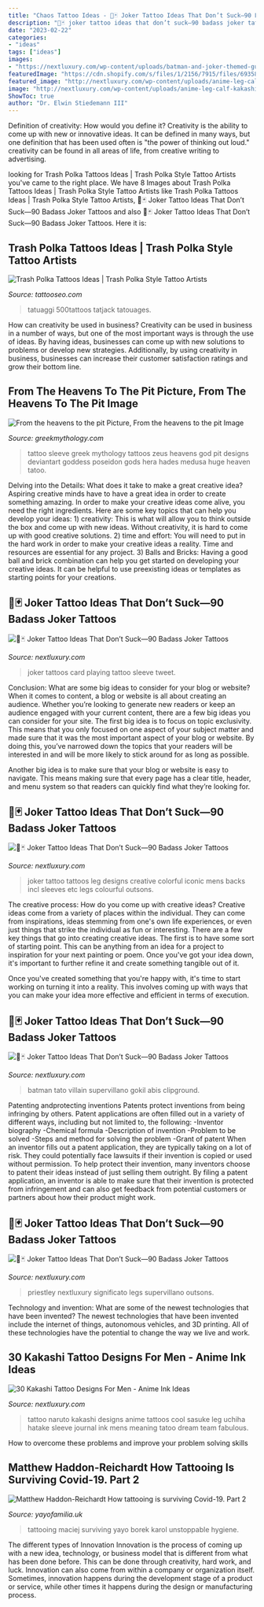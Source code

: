 ```yaml
---
title: "Chaos Tattoo Ideas - 🤡🃏 Joker Tattoo Ideas That Don’t Suck—90 Badass Joker Tattoos"
description: "🤡🃏 joker tattoo ideas that don’t suck—90 badass joker tattoos"
date: "2023-02-22"
categories:
- "ideas"
tags: ["ideas"]
images:
- "https://nextluxury.com/wp-content/uploads/batman-and-joker-themed-guys-shaded-black-and-grey-ink-arm-tattoos.jpg"
featuredImage: "https://cdn.shopify.com/s/files/1/2156/7915/files/69358792_577776116088344_7967161190163939328_o_954e0da3-a676-443b-bb07-a0112cf51637_large.jpg?v=1591204257"
featured_image: "http://nextluxury.com/wp-content/uploads/anime-leg-calf-kakashi-mens-tattoo-designs.jpg"
image: "http://nextluxury.com/wp-content/uploads/anime-leg-calf-kakashi-mens-tattoo-designs.jpg"
ShowToc: true
author: "Dr. Elwin Stiedemann III"
---
```



Definition of creativity: How would you define it?
Creativity is the ability to come up with new or innovative ideas. It can be defined in many ways, but one definition that has been used often is "the power of thinking out loud." creativity can be found in all areas of life, from creative writing to advertising.

	

		
looking for Trash Polka Tattoos Ideas | Trash Polka Style Tattoo Artists you've came to the right place. We have 8 Images about Trash Polka Tattoos Ideas | Trash Polka Style Tattoo Artists like Trash Polka Tattoos Ideas | Trash Polka Style Tattoo Artists, 🤡🃏 Joker Tattoo Ideas That Don’t Suck—90 Badass Joker Tattoos and also 🤡🃏 Joker Tattoo Ideas That Don’t Suck—90 Badass Joker Tattoos. Here it is:
		
    
## Trash Polka Tattoos Ideas | Trash Polka Style Tattoo Artists

<img loading=lazy src="https://www.tattooseo.com/wp-content/uploads/2017/07/Trash-Polka-Tattoos-4.jpg" onerror="this.onerror=null;this.src='https://tse4.mm.bing.net/th?id=OIP.vxUYetD7OVusu10tJ38-3wAAAA&amp;pid=15.1';" alt="Trash Polka Tattoos Ideas | Trash Polka Style Tattoo Artists">

_Source: tattooseo.com_

>tatuaggi 500tattoos tatjack tatouages. 

	

How can creativity be used in business?
Creativity can be used in business in a number of ways, but one of the most important ways is through the use of ideas. By having ideas, businesses can come up with new solutions to problems or develop new strategies. Additionally, by using creativity in business, businesses can increase their customer satisfaction ratings and grow their bottom line.

    
## From The Heavens To The Pit Picture, From The Heavens To The Pit Image

<img loading=lazy src="https://img15.deviantart.net/2ab2/i/2015/114/a/a/from_the_heavens_to_the_pit_by_thyghostboy-d52wun2.jpg" onerror="this.onerror=null;this.src='https://tse1.mm.bing.net/th?id=OIP.JvKfxK6vRW0nfrarlpVIfQHaQd&amp;pid=15.1';" alt="From the heavens to the pit Picture, From the heavens to the pit Image">

_Source: greekmythology.com_

>tattoo sleeve greek mythology tattoos zeus heavens god pit designs deviantart goddess poseidon gods hera hades medusa huge heaven tatoo. 

	

Delving into the Details: What does it take to make a great creative idea?
Aspiring creative minds have to have a great idea in order to create something amazing. In order to make your creative ideas come alive, you need the right ingredients. Here are some key topics that can help you develop your ideas: 1) creativity: This is what will allow you to think outside the box and come up with new ideas. Without creativity, it is hard to come up with good creative solutions. 2) time and effort: You will need to put in the hard work in order to make your creative ideas a reality. Time and resources are essential for any project. 3) Balls and Bricks: Having a good ball and brick combination can help you get started on developing your creative ideas. It can be helpful to use preexisting ideas or templates as starting points for your creations.

    
## 🤡🃏 Joker Tattoo Ideas That Don’t Suck—90 Badass Joker Tattoos

<img loading=lazy src="http://nextluxury.com/wp-content/uploads/white-ink-shaded-joker-playing-card-guys-sleeve-tattoos.jpg" onerror="this.onerror=null;this.src='https://tse4.mm.bing.net/th?id=OIP.fKM0GFC61CSCPpQ8hivySgHaJP&amp;pid=15.1';" alt="🤡🃏 Joker Tattoo Ideas That Don’t Suck—90 Badass Joker Tattoos">

_Source: nextluxury.com_

>joker tattoos card playing tattoo sleeve tweet. 

	

Conclusion: What are some big ideas to consider for your blog or website?
When it comes to content, a blog or website is all about creating an audience. Whether you’re looking to generate new readers or keep an audience engaged with your current content, there are a few big ideas you can consider for your site. 
The first big idea is to focus on topic exclusivity. This means that you only focused on one aspect of your subject matter and made sure that it was the most important aspect of your blog or website. By doing this, you’ve narrowed down the topics that your readers will be interested in and will be more likely to stick around for as long as possible. 

Another big idea is to make sure that your blog or website is easy to navigate. This means making sure that every page has a clear title, header, and menu system so that readers can quickly find what they’re looking for.

    
## 🤡🃏 Joker Tattoo Ideas That Don’t Suck—90 Badass Joker Tattoos

<img loading=lazy src="http://nextluxury.com/wp-content/uploads/colorful-mens-creative-joker-leg-tattoo-ideas.jpg" onerror="this.onerror=null;this.src='https://tse3.mm.bing.net/th?id=OIP.f1FDkJ5DI9KJsZCUE_SRbwHaHa&amp;pid=15.1';" alt="🤡🃏 Joker Tattoo Ideas That Don’t Suck—90 Badass Joker Tattoos">

_Source: nextluxury.com_

>joker tattoo tattoos leg designs creative colorful iconic mens backs incl sleeves etc legs colourful outsons. 

	

The creative process: How do you come up with creative ideas?
Creative ideas come from a variety of places within the individual. They can come from inspirations, ideas stemming from one's own life experiences, or even just things that strike the individual as fun or interesting. 
There are a few key things that go into creating creative ideas. The first is to have some sort of starting point. This can be anything from an idea for a project to inspiration for your next painting or poem. Once you've got your idea down, it's important to further refine it and create something tangible out of it. 

Once you've created something that you're happy with, it's time to start working on turning it into a reality. This involves coming up with ways that you can make your idea more effective and efficient in terms of execution.

    
## 🤡🃏 Joker Tattoo Ideas That Don’t Suck—90 Badass Joker Tattoos

<img loading=lazy src="https://nextluxury.com/wp-content/uploads/batman-and-joker-themed-guys-shaded-black-and-grey-ink-arm-tattoos.jpg" onerror="this.onerror=null;this.src='https://tse2.mm.bing.net/th?id=OIP.3zcKZm46nTxw5I6KwamrQwHaHa&amp;pid=15.1';" alt="🤡🃏 Joker Tattoo Ideas That Don’t Suck—90 Badass Joker Tattoos">

_Source: nextluxury.com_

>batman tato villain supervillano gokil abis clipground. 

	

Patenting andprotecting inventions
Patents protect inventions from being infringing by others. Patent applications are often filled out in a variety of different ways, including but not limited to, the following: 
-Inventor biography 
-Chemical formula 
-Description of invention 
-Problem to be solved 
-Steps and method for solving the problem 
-Grant of patent 
When an inventor fills out a patent application, they are typically taking on a lot of risk. They could potentially face lawsuits if their invention is copied or used without permission. To help protect their invention, many inventors choose to patent their ideas instead of just selling them outright. By filing a patent application, an inventor is able to make sure that their invention is protected from infringement and can also get feedback from potential customers or partners about how their product might work.

    
## 🤡🃏 Joker Tattoo Ideas That Don’t Suck—90 Badass Joker Tattoos

<img loading=lazy src="https://nextluxury.com/wp-content/uploads/mens-why-so-serious-joker-full-leg-tattoo-ideas.jpg" onerror="this.onerror=null;this.src='https://tse3.mm.bing.net/th?id=OIP.Ve3FDUbjPNFEDiuBjheMIQHaHa&amp;pid=15.1';" alt="🤡🃏 Joker Tattoo Ideas That Don’t Suck—90 Badass Joker Tattoos">

_Source: nextluxury.com_

>priestley nextluxury significato legs supervillano outsons. 

	

Technology and invention: What are some of the newest technologies that have been invented?
The newest technologies that have been invented include the internet of things, autonomous vehicles, and 3D printing. All of these technologies have the potential to change the way we live and work.

    
## 30 Kakashi Tattoo Designs For Men - Anime Ink Ideas

<img loading=lazy src="http://nextluxury.com/wp-content/uploads/anime-leg-calf-kakashi-mens-tattoo-designs.jpg" onerror="this.onerror=null;this.src='https://tse4.mm.bing.net/th?id=OIP.vFCQ3ANflB7W0LE7T_wAggHaHa&amp;pid=15.1';" alt="30 Kakashi Tattoo Designs For Men - Anime Ink Ideas">

_Source: nextluxury.com_

>tattoo naruto kakashi designs anime tattoos cool sasuke leg uchiha hatake sleeve journal ink mens meaning tatoo dream team fabulous. 

	

How to overcome these problems and improve your problem solving skills
 

    
## Matthew Haddon-Reichardt How Tattooing Is Surviving Covid-19. Part 2

<img loading=lazy src="https://cdn.shopify.com/s/files/1/2156/7915/files/69358792_577776116088344_7967161190163939328_o_954e0da3-a676-443b-bb07-a0112cf51637_large.jpg?v=1591204257" onerror="this.onerror=null;this.src='https://tse3.mm.bing.net/th?id=OIP.SyXpKGOwUHiuMXbBs7PZHwAAAA&amp;pid=15.1';" alt="Matthew Haddon-Reichardt How tattooing is surviving Covid-19. Part 2">

_Source: yayofamilia.uk_

>tattooing maciej surviving yayo borek karol unstoppable hygiene. 

	

The different types of Innovation
Innovation is the process of coming up with a new idea, technology, or business model that is different from what has been done before. This can be done through creativity, hard work, and luck. Innovation can also come from within a company or organization itself. Sometimes, innovation happens during the development stage of a product or service, while other times it happens during the design or manufacturing process.

